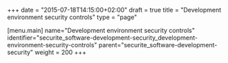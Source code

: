 +++
date = "2015-07-18T14:15:00+02:00"
draft = true
title = "Development environment security controls"
type = "page"

[menu.main]
name="Development environment security controls"
identifier="securite_software-development-security_development-environment-security-controls"
parent="securite_software-development-security"
weight = 200
+++